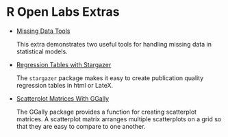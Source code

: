 # R Open Labs Extras

* [Missing Data Tools](Missing/missing.html)
	
	This extra demonstrates two useful tools for handling missing data in statistical models.

* [Regression Tables with Stargazer](Stargazer/Stargazer.html)
	
	The `stargazer` package makes it easy to create publication quality regression tables in html or LateX.

* [Scatterplot Matrices With GGally](ggally/ggally.html)
	
	The GGally package provides a function for creating scatterplot matrices. A scatterplot matrix arranges multiple scatterplots on a grid so that they are easy to compare to one another.
